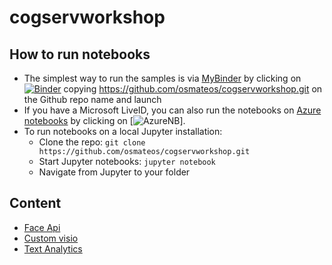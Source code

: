 # cogservworkshop


## How to run notebooks
* The simplest way to run the samples is via [MyBinder](https://mybinder.org) by clicking on [![Binder](https://mybinder.org/badge.svg)](https://mybinder.org/)
copying  https://github.com/osmateos/cogservworkshop.git on the Github repo name and launch
* If you have a Microsoft LiveID, you can also run the notebooks on [Azure notebooks](https://notebooks.azure.com) by clicking on [![AzureNB](https://notebooks.azure.com/launch.png)].
* To run notebooks on a local Jupyter installation:
    * Clone the repo: `git clone https://github.com/osmateos/cogservworkshop.git`
    * Start Jupyter notebooks: `jupyter notebook`
    * Navigate from Jupyter to your folder

## Content
- [Face Api](FaceAPIbinder.ipynb)
- [Custom visio](VisionAPIbinder.ipynb)
- [Text Analytics](wikianalyticsbinder.ipynb)